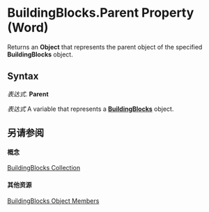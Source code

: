 
# BuildingBlocks.Parent Property (Word)

Returns an  **Object** that represents the parent object of the specified **BuildingBlocks** object.


## Syntax

 _表达式_. **Parent**

 _表达式_ A variable that represents a **[BuildingBlocks](be5bba4a-b06c-0074-20bd-bbeb40e03d1c.md)** object.


## 另请参阅


#### 概念


[BuildingBlocks Collection](be5bba4a-b06c-0074-20bd-bbeb40e03d1c.md)
#### 其他资源


[BuildingBlocks Object Members](http://msdn.microsoft.com/library/865639de-1856-d542-fe6b-a09425c050f0%28Office.15%29.aspx)